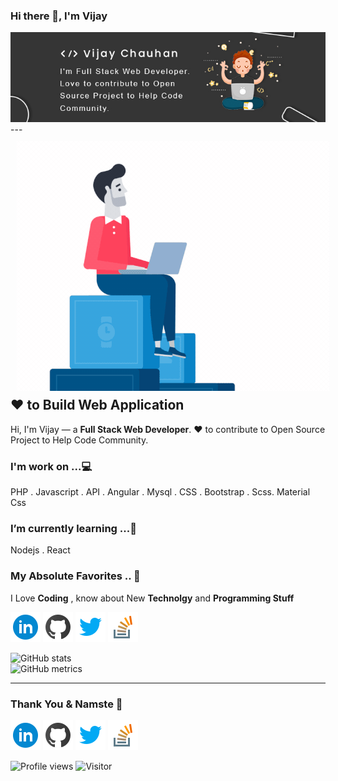 <!-- icons  -->

[1.1]: https://github.com/mr-vijaychauhan/mr-vijaychauhan/blob/main/assets/icons/icons8-linkedin-48.png (linkedin icon with padding)
[2.1]: https://github.com/mr-vijaychauhan/mr-vijaychauhan/blob/main/assets/icons/icons8-github-48.png (github icon with padding)
[3.1]: https://github.com/mr-vijaychauhan/mr-vijaychauhan/blob/main/assets/icons/icons8-twitter-48.png (twitter icon with padding)
[4.1]: https://github.com/mr-vijaychauhan/mr-vijaychauhan/blob/main/assets/icons/icons8-stack-overflow-48.png (stackoverflow icon with padding)

<!-- links to my social media accounts -->

[1]: https://www.linkedin.com/in/mr-vijaychauhan
[2]: https://www.github.com/mr-vijaychauhan
[3]: https://www.twitter.com/mr_vijaychauhan
[4]: https://stackoverflow.com/story/mr.vijaychauhan

<!-- section - Intro -->

### Hi there 👋, I'm Vijay
<img width="1000" src="https://github.com/mr-vijaychauhan/mr-vijaychauhan/blob/main/assets/portfolio-banner.jpg">
 ---
 <img align="left" width="500" height="400" style="max-width:100%;padding: 10px;" src="https://github.com/mr-vijaychauhan/mr-vijaychauhan/blob/main/assets/let's-coding.gif">
  
## ❤ to Build Web Application
Hi, I'm Vijay — a **Full Stack Web Developer**. ❤️ to contribute to Open Source Project to Help Code Community.

 ### I'm work on ...💻
 PHP . Javascript . API . Angular . Mysql . CSS . Bootstrap . Scss. Material Css

 ### I’m currently learning ...🌱
 Nodejs . React 
 
 ### My Absolute Favorites .. 💖
 I Love **Coding** , know about New **Technolgy** and **Programming Stuff**

<!--  👍 I Like to know about new **Technolgy** -->

<!--  📚 I read **Blogs** about  -->



<!-- End section - Intro -->

<!-- section - social media icons -->

[![linkedin mr-vijaychauhan][1.1]][1]
[![github mr-vijaychauhan][2.1]][2]
[![twitter mr_vijaychauhan][3.1]][3]
[![stackoverflow mr.vijaychauhan][4.1]][4]

<!-- section - social media icons -->

<!-- [![trophy](https://github-profile-trophy.vercel.app/?username=mr-vijaychauhan)](https://github.com/ryo-ma/github-profile-trophy) -->

<!--[![Top Langs](https://github-readme-stats.vercel.app/api/top-langs/?username=mr-vijaychauhan)](https://github.com/anuraghazra/github-readme-stats)  -->


![GitHub stats](https://github-readme-stats.vercel.app/api?username=mr-vijaychauhan&show_icons=true)  
![GitHub metrics](https://metrics.lecoq.io/mr-vijaychauhan) 

 ---

### Thank You & Namste 🙏
<!-- section - social media icons -->

[![linkedin mr-vijaychauhan][1.1]][1]
[![github mr-vijaychauhan][2.1]][2]
[![twitter mr_vijaychauhan][3.1]][3]
[![stackoverflow mr.vijaychauhan][4.1]][4]

<!-- section - social media icons -->


![Profile views](https://gpvc.arturio.dev/mr-vijaychauhan)
![Visitor](https://visitor-badge.glitch.me/badge?page_id=mr-vijaychauhan.visitor-badge)

<!--<p align='center'>
<img align='center' src="https://visitor-badge.glitch.me/badge?page_id=mr-vijaychauhan.visitor-badge">
 <p/> -->
